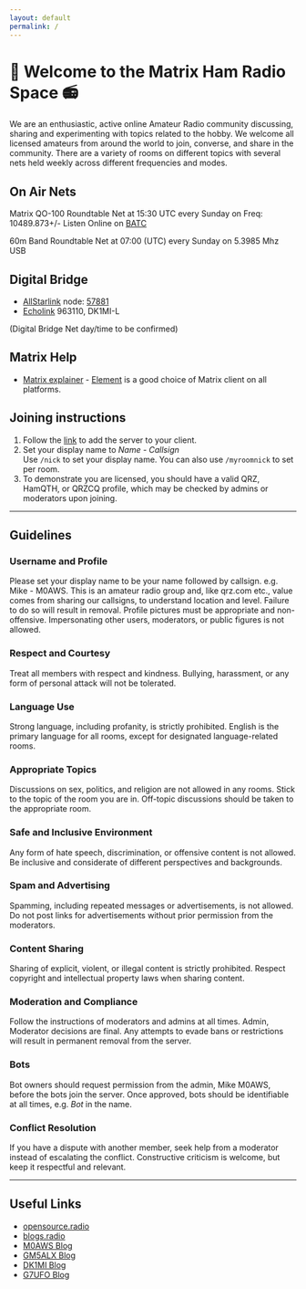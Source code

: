 ```yaml
---
layout: default
permalink: /
---
```


# 👋 Welcome to the Matrix Ham Radio Space 📻

We are an enthusiastic, active online Amateur Radio community discussing, sharing and experimenting with topics related to the hobby. We welcome all licensed amateurs from around the world to join, converse, and share in the community. There are a variety of rooms on different topics with several nets held weekly across different frequencies and modes.

## On Air Nets

Matrix QO-100 Roundtable Net at 15:30 UTC every Sunday on Freq: 10489.873+/- Listen Online on [BATC](https://eshail.batc.org.uk/nb/?tune=10489873.00)

60m Band Roundtable Net at 07:00 (UTC) every Sunday on 5.3985 Mhz USB

## Digital Bridge

-   [AllStarlink](https://www.allstarlink.org/) node: [57881](http://stats.allstarlink.org/stats/57881)
-   [Echolink](https://www.echolink.org/) 963110, DK1MI-L

(Digital Bridge Net day/time to be confirmed)

## Matrix Help

-   [Matrix explainer](https://matrix.org/)
[](https://matrix.org/)-   [](https://matrix.org/)[Element](https://element.io/) is a good choice of Matrix client on all platforms.

## Joining instructions

1.  Follow the [link](https://matrix.to/#/#ham-radio-space:matrix.m0aws.co.uk) to add the server to your client.
2.  Set your display name to _Name - Callsign_  
    Use `/nick` to set your display name. You can also use `/myroomnick` to set per room.
3.  To demonstrate you are licensed, you should have a valid QRZ, HamQTH, or QRZCQ profile, which may be checked by admins or moderators upon joining.

___

## Guidelines

### Username and Profile

Please set your display name to be your name followed by callsign. e.g. Mike - M0AWS. This is an amateur radio group and, like qrz.com etc., value comes from sharing our callsigns, to understand location and level. Failure to do so will result in removal. Profile pictures must be appropriate and non-offensive. Impersonating other users, moderators, or public figures is not allowed.

### Respect and Courtesy

Treat all members with respect and kindness. Bullying, harassment, or any form of personal attack will not be tolerated.

### Language Use

Strong language, including profanity, is strictly prohibited. English is the primary language for all rooms, except for designated language-related rooms.

### Appropriate Topics

Discussions on sex, politics, and religion are not allowed in any rooms. Stick to the topic of the room you are in. Off-topic discussions should be taken to the appropriate room.

### Safe and Inclusive Environment

Any form of hate speech, discrimination, or offensive content is not allowed. Be inclusive and considerate of different perspectives and backgrounds.

### Spam and Advertising

Spamming, including repeated messages or advertisements, is not allowed. Do not post links for advertisements without prior permission from the moderators.

### Content Sharing

Sharing of explicit, violent, or illegal content is strictly prohibited. Respect copyright and intellectual property laws when sharing content.

### Moderation and Compliance

Follow the instructions of moderators and admins at all times. Admin, Moderator decisions are final. Any attempts to evade bans or restrictions will result in permanent removal from the server.

### Bots

Bot owners should request permission from the admin, Mike M0AWS, before the bots join the server. Once approved, bots should be identifiable at all times, e.g. _Bot_ in the name.

### Conflict Resolution

If you have a dispute with another member, seek help from a moderator instead of escalating the conflict. Constructive criticism is welcome, but keep it respectful and relevant.

___

## Useful Links

-   [opensource.radio](http://opensource.radio/)
-   [blogs.radio](http://blogs.radio/)
-   [M0AWS Blog](https://m0aws.co.uk/)
-   [GM5ALX Blog](https://gm5alx.uk/)
-   [DK1MI Blog](https://dk1mi.radio/)
-   [G7UFO Blog](https://g7ufo.radio/)